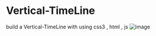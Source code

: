 # Vertical-TimeLine
build a Vertical-TimeLine with using css3 , html , js
![image](https://drive.google.com/uc?export=view&id=14otsgjdYnS3BJIY0bB49o_s3sx-Xr6jX)




